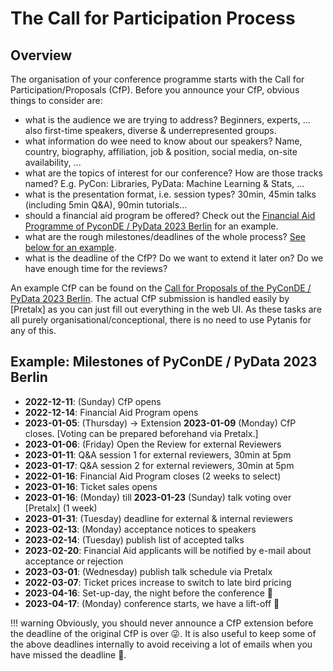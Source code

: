 # The Call for Participation Process

## Overview

The organisation of your conference programme starts with the Call for Participation/Proposals (CfP).
Before you announce your CfP, obvious things to consider are:

* what is the audience we are trying to address? Beginners, experts, ... also first-time speakers, diverse & underrepresented groups.
* what information do wee need to know about our speakers? Name, country, biography, affiliation, job & position, social media, on-site availability, ...
* what are the topics of interest for our conference? How are those tracks named? E.g. PyCon: Libraries, PyData: Machine Learning & Stats, ...
* what is the presentation format, i.e. session types? 30min, 45min talks (including 5min Q&A), 90min tutorials...
* should a financial aid program be offered? Check out the [Financial Aid Programme of PyconDE / PyData 2023 Berlin](https://2023.pycon.de/financial-aid/) for an example.
* what are the rough milestones/deadlines of the whole process? [See below for an example](#example-milestones-of-pyconde-pydata-2023-berlin).
* what is the deadline of the CfP? Do we want to extend it later on? Do we have enough time for the reviews?

An example CfP can be found on the [Call for Proposals of the PyConDE / PyData 2023 Berlin](https://2023.pycon.de/blog/call-for-proposals/).
The actual CfP submission is handled easily by [Pretalx] as you can just fill out everything in the web UI.
As these tasks are all purely organisational/conceptional, there is no need to use Pytanis for any of this.

## Example: Milestones of PyConDE / PyData 2023 Berlin

* **2022-12-11**: (Sunday) CfP opens
* **2022-12-14**: Financial Aid Program opens
* **2023-01-05**: (Thursday) -> Extension **2023-01-09** (Monday) CfP closes. \[Voting can be prepared beforehand via Pretalx.\]
* **2023-01-06**: (Friday) Open the Review for external Reviewers
* **2023-01-11**: Q&A session 1 for external reviewers, 30min at 5pm
* **2023-01-17**: Q&A session 2 for external reviewers, 30min at 5pm
* **2022-01-16**: Financial Aid Program closes (2 weeks to select)
* **2023-01-16**: Ticket sales opens
* **2023-01-16**: (Monday) till **2023-01-23** (Sunday) talk voting over [Pretalx] (1 week)
* **2023-01-31**: (Tuesday) deadline for external & internal reviewers
* **2023-02-13**: (Monday) acceptance notices to speakers
* **2023-02-14**: (Tuesday) publish list of accepted talks
* **2023-02-20**: Financial Aid applicants will be notified by e-mail about acceptance or rejection
* **2023-03-01**: (Wednesday) publish talk schedule via Pretalx
* **2022-03-07**: Ticket prices increase to switch to late bird pricing
* **2023-04-16**: Set-up-day, the night before the conference 🎉
* **2023-04-17**: (Monday) conference starts, we have a lift-off 🚀

!!! warning
    Obviously, you should never announce a CfP extension before the deadline of the original CfP is over 😜.
    It is also useful to keep some of the above deadlines internally to avoid receiving a lot of emails when you have missed the deadline 🙈.
